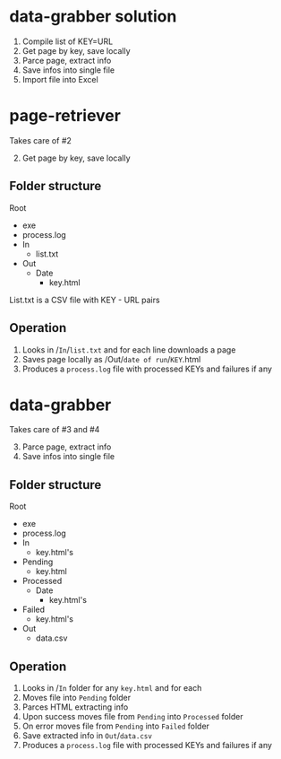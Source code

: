 # data-grabber solution

1. Compile list of KEY=URL
2. Get page by key, save locally
3. Parce page, extract info
4. Save infos into single file
5. Import file into Excel

# page-retriever

Takes care of #2

2. Get page by key, save locally

## Folder structure

Root
- exe
- process.log
- In
  - list.txt
- Out
  - Date
    - key.html

List.txt is a CSV file with KEY - URL pairs

## Operation

1. Looks in /`In`/`list.txt` and for each line downloads a page
2. Saves page locally as /Out/`date of run`/`KEY`.html
3. Produces a `process.log` file with processed KEYs and failures if any

# data-grabber

Takes care of #3 and #4

3. Parce page, extract info
4. Save infos into single file

## Folder structure

Root
- exe
- process.log
- In
  - key.html's
- Pending
  - key.html
- Processed
  - Date
    - key.html's
- Failed
  - key.html's
- Out
  - data.csv

## Operation

1. Looks in /`In` folder for any `key.html` and for each
2. Moves file into `Pending` folder
3. Parces HTML extracting info
4. Upon success moves file from `Pending` into `Processed` folder
5. On error moves file from `Pending` into `Failed` folder
6. Save extracted info in `Out`/`data.csv`
7. Produces a `process.log` file with processed KEYs and failures if any

